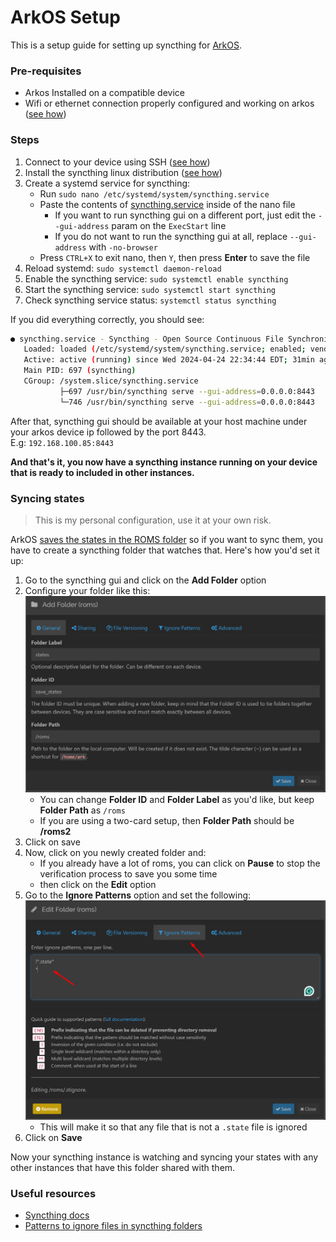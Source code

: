 # ArkOS Setup #

This is a setup guide for setting up syncthing for [ArkOS](https://github.com/christianhaitian/arkos).

### Pre-requisites
- Arkos Installed on a compatible device
- Wifi or ethernet connection properly configured and working on arkos ([see how](https://github.com/christianhaitian/arkos/wiki/Frequently-Asked-Questions---RG351V#q-how-do-i-configure-my-wifi-connection-in-arkos))


### Steps
1. Connect to your device using SSH ([see how](https://github.com/christianhaitian/arkos/wiki/Frequently-Asked-Questions---RG351V#q-how-do-i-ssh-into-arkos))
2. Install the syncthing linux distribution ([see how](https://apt.syncthing.net/))
3. Create a systemd service for syncthing:
    * Run `sudo nano /etc/systemd/system/syncthing.service`
    * Paste the contents of [syncthing.service](syncthing.service) inside of the nano file 
        * If you want to run syncthing gui on a different port, just edit the `--gui-address` param on the `ExecStart` line
        * If you do not want to run the syncthing gui at all, replace `--gui-address` with `-no-browser`
    * Press `CTRL+X` to exit nano, then `Y`, then press **Enter** to save the file
4. Reload systemd: `sudo systemctl daemon-reload`
5. Enable the syncthing service: `sudo systemctl enable syncthing`
6. Start the syncthing service: `sudo systemctl start syncthing`
7. Check syncthing service status: `systemctl status syncthing`

If you did everything correctly, you should see:
```bash
● syncthing.service - Syncthing - Open Source Continuous File Synchronization fo
   Loaded: loaded (/etc/systemd/system/syncthing.service; enabled; vendor preset
   Active: active (running) since Wed 2024-04-24 22:34:44 EDT; 31min ago
   Main PID: 697 (syncthing)
   CGroup: /system.slice/syncthing.service
           ├─697 /usr/bin/syncthing serve --gui-address=0.0.0.0:8443
           └─746 /usr/bin/syncthing serve --gui-address=0.0.0.0:8443

```

After that, syncthing gui should be available at your host machine under your arkos device ip followed by the port 8443.  
E.g: `192.168.100.85:8443`  

**And that's it, you now have a syncthing instance running on your device that is ready to included in other instances.**
### Syncing states
> This is my personal configuration, use it at your own risk.

ArkOS [saves the states in the ROMS folder](-no-browser) so if you want to sync them, you have to create a syncthing folder that watches that. Here's how you'd set it up:

1. Go to the syncthing gui and click on the **Add Folder** option
2. Configure your folder like this: ![2](imgs/2.png)
    * You can change **Folder ID** and **Folder Label** as you'd like, but keep **Folder Path** as `/roms`
    * If you are using a two-card setup, then **Folder Path** should be **/roms2**
3. Click on save
4. Now, click on you newly created folder and:
    * If you already have a lot of roms, you can click on **Pause** to stop the verification process to save you some time
    * then click on the **Edit** option
5. Go to the **Ignore Patterns** option and set the following: ![3](imgs/3.png)
    * This will make it so that any file that is not a `.state` file is ignored
6. Click on **Save**

Now your syncthing instance is watching and syncing your states with any other instances that have this folder shared with them.

### Useful resources
- [Syncthing docs](https://docs.syncthing.net/)
- [Patterns to ignore files in syncthing folders](https://docs.syncthing.net/v1.27.5/users/ignoring)

